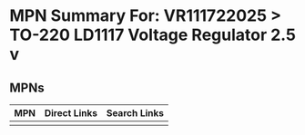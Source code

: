 



# MPN Summary For: VR111722025 > TO-220 LD1117 Voltage Regulator 2.5 v

## MPNs
  

|MPN|Direct Links|Search Links|
| :--- | :--- | :--- |
||||
